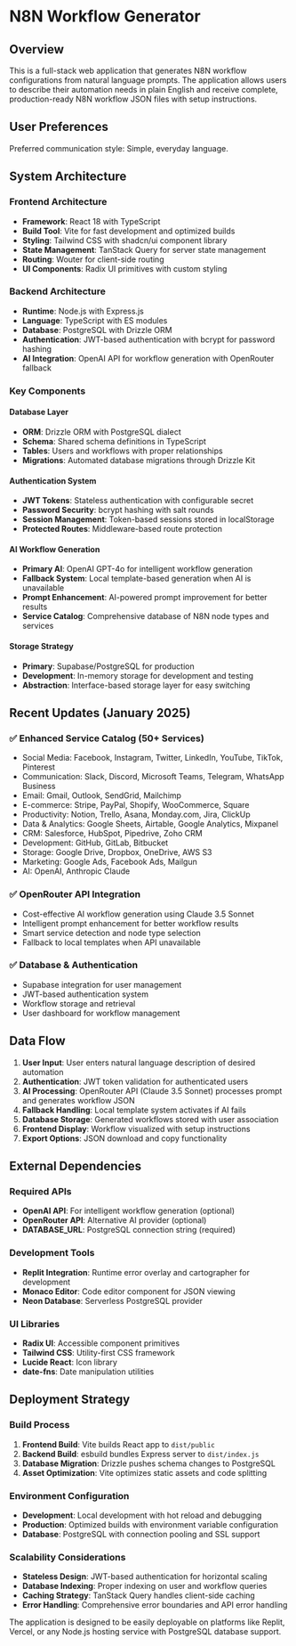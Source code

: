 # N8N Workflow Generator

## Overview

This is a full-stack web application that generates N8N workflow configurations from natural language prompts. The application allows users to describe their automation needs in plain English and receive complete, production-ready N8N workflow JSON files with setup instructions.

## User Preferences

Preferred communication style: Simple, everyday language.

## System Architecture

### Frontend Architecture
- **Framework**: React 18 with TypeScript
- **Build Tool**: Vite for fast development and optimized builds
- **Styling**: Tailwind CSS with shadcn/ui component library
- **State Management**: TanStack Query for server state management
- **Routing**: Wouter for client-side routing
- **UI Components**: Radix UI primitives with custom styling

### Backend Architecture
- **Runtime**: Node.js with Express.js
- **Language**: TypeScript with ES modules
- **Database**: PostgreSQL with Drizzle ORM
- **Authentication**: JWT-based authentication with bcrypt for password hashing
- **AI Integration**: OpenAI API for workflow generation with OpenRouter fallback

### Key Components

#### Database Layer
- **ORM**: Drizzle ORM with PostgreSQL dialect
- **Schema**: Shared schema definitions in TypeScript
- **Tables**: Users and workflows with proper relationships
- **Migrations**: Automated database migrations through Drizzle Kit

#### Authentication System
- **JWT Tokens**: Stateless authentication with configurable secret
- **Password Security**: bcrypt hashing with salt rounds
- **Session Management**: Token-based sessions stored in localStorage
- **Protected Routes**: Middleware-based route protection

#### AI Workflow Generation
- **Primary AI**: OpenAI GPT-4o for intelligent workflow generation
- **Fallback System**: Local template-based generation when AI is unavailable
- **Prompt Enhancement**: AI-powered prompt improvement for better results
- **Service Catalog**: Comprehensive database of N8N node types and services

#### Storage Strategy
- **Primary**: Supabase/PostgreSQL for production
- **Development**: In-memory storage for development and testing
- **Abstraction**: Interface-based storage layer for easy switching

## Recent Updates (January 2025)

### ✅ Enhanced Service Catalog (50+ Services)
- Social Media: Facebook, Instagram, Twitter, LinkedIn, YouTube, TikTok, Pinterest
- Communication: Slack, Discord, Microsoft Teams, Telegram, WhatsApp Business
- Email: Gmail, Outlook, SendGrid, Mailchimp
- E-commerce: Stripe, PayPal, Shopify, WooCommerce, Square
- Productivity: Notion, Trello, Asana, Monday.com, Jira, ClickUp
- Data & Analytics: Google Sheets, Airtable, Google Analytics, Mixpanel
- CRM: Salesforce, HubSpot, Pipedrive, Zoho CRM
- Development: GitHub, GitLab, Bitbucket
- Storage: Google Drive, Dropbox, OneDrive, AWS S3
- Marketing: Google Ads, Facebook Ads, Mailgun
- AI: OpenAI, Anthropic Claude

### ✅ OpenRouter API Integration
- Cost-effective AI workflow generation using Claude 3.5 Sonnet
- Intelligent prompt enhancement for better workflow results
- Smart service detection and node type selection
- Fallback to local templates when API unavailable

### ✅ Database & Authentication
- Supabase integration for user management
- JWT-based authentication system
- Workflow storage and retrieval
- User dashboard for workflow management

## Data Flow

1. **User Input**: User enters natural language description of desired automation
2. **Authentication**: JWT token validation for authenticated users
3. **AI Processing**: OpenRouter API (Claude 3.5 Sonnet) processes prompt and generates workflow JSON
4. **Fallback Handling**: Local template system activates if AI fails
5. **Database Storage**: Generated workflows stored with user association
6. **Frontend Display**: Workflow visualized with setup instructions
7. **Export Options**: JSON download and copy functionality

## External Dependencies

### Required APIs
- **OpenAI API**: For intelligent workflow generation (optional)
- **OpenRouter API**: Alternative AI provider (optional)
- **DATABASE_URL**: PostgreSQL connection string (required)

### Development Tools
- **Replit Integration**: Runtime error overlay and cartographer for development
- **Monaco Editor**: Code editor component for JSON viewing
- **Neon Database**: Serverless PostgreSQL provider

### UI Libraries
- **Radix UI**: Accessible component primitives
- **Tailwind CSS**: Utility-first CSS framework
- **Lucide React**: Icon library
- **date-fns**: Date manipulation utilities

## Deployment Strategy

### Build Process
1. **Frontend Build**: Vite builds React app to `dist/public`
2. **Backend Build**: esbuild bundles Express server to `dist/index.js`
3. **Database Migration**: Drizzle pushes schema changes to PostgreSQL
4. **Asset Optimization**: Vite optimizes static assets and code splitting

### Environment Configuration
- **Development**: Local development with hot reload and debugging
- **Production**: Optimized builds with environment variable configuration
- **Database**: PostgreSQL with connection pooling and SSL support

### Scalability Considerations
- **Stateless Design**: JWT-based authentication for horizontal scaling
- **Database Indexing**: Proper indexing on user and workflow queries
- **Caching Strategy**: TanStack Query handles client-side caching
- **Error Handling**: Comprehensive error boundaries and API error handling

The application is designed to be easily deployable on platforms like Replit, Vercel, or any Node.js hosting service with PostgreSQL database support.